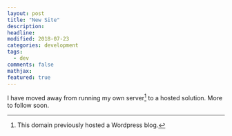 ```yaml
---
layout: post
title: "New Site"
description:
headline:
modified: 2018-07-23
categories: development
tags: 
  - dev
comments: false
mathjax: 
featured: true
---
```


I have moved away from running my own server[^1] to a hosted solution. More to follow soon.

[^1]: This domain previously hosted a Wordpress blog.
